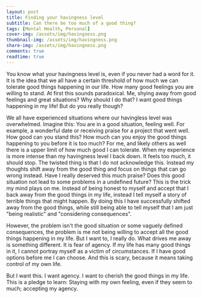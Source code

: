 ```yaml
---
layout: post
title: Finding your havingness level
subtitle: Can there be too much of a good thing?
tags: [Mental Health, Personal]
cover-img: /assets/img/havingness.png
thumbnail-img: /assets/img/havingness.png
share-img: /assets/img/havingness.png
comments: true
readtime: true
---
```


You know what your havingness level is, even if you never had a word for it. It is the idea that we all have a certain threshold of how much we can tolerate good things happening in our life. How many good feelings you are willing to stand. At first this sounds paradoxical. Me, shying away from good feelings and great situations? Why should I do that? I want good things happening in my life! But do you really though?

We all have experienced situations where our havingless level was overwhelmed. Imagine this: You are in a good situation, feeling well. For example,  a wonderful date or receiving praise for a project that went well. How good can you stand this? How much can you enjoy the good things happening to you before it is too much? For me, and likely others as well there is a upper limit of how much good I can tolerate. When my experience is more intense than my havingness level I back down. It feels too much, it should stop. The twisted thing is that I do not acknowledge this. Instead my thoughts shift away from the good thing and focus on things that can go wrong instead. Have I really deserved this much praise? Does this good situation not lead to some problems in a undefined future? This is the trick my mind plays on me. Instead of being honest to myself and accept that I back away from the good things in my life, instead I tell myself a story of terrible things that might happen. By doing this I have successfully shifted away from the good things, while still being able to tell myself that I am just "being realistic" and "considering consequences".

However, the problem isn't the good situation or some vaguely defined consequences, the problem is me not being willing to accept all the good things happening in my life. But I want to, I really do. What drives me away is something different. It is fear of agency. If my life has many good things in it, I cannot portray myself as a victim of circumstances. If I have good options before me I can choose. And this is scary, because it means taking control of my own life.

But I want this. I want agency. I want to cherish the good things in my life. This is a pledge to learn: Staying with my own feeling, even if they seem to much; accepting my agency.

